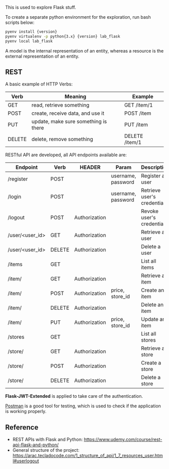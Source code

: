 
This is used to explore Flask stuff.

To create a separate python environment for the exploration, run bash scripts below:

```sh
pyenv install {version}
pyenv virtualenv -p python{3.x} {version} lab_flask
pyenv local lab_flask
```

A model is the internal representation of an entity, whereas a resource is the external
representation of an entity.


## REST

A basic example of HTTP Verbs:

| Verb | Meaning | Example |
| --- | --- | --- |
| GET | read, retrieve something | GET /item/1 |
| POST | create, receive data, and use it | POST /item |
| PUT | update, make sure something is there | PUT /item |
| DELETE | delete, remove something | DELETE /item/1 |

RESTful API are developed, all API endpoints available are:

| Endpoint | Verb | HEADER | Param | Description |
| --- | --- | --- | --- | --- |
| /register | POST | | username, password | Register a user |
| /login | POST | | username, password | Retrieve user's credential |
| /logout | POST | Authorization | | Revoke user's credential |
| /user/<user_id> | GET | Authorization | | Retrieve a user |
| /user/<user_id> | DELETE | Authorization | | Delete a user |
| /items | GET | | | List all items |
| /item/<name> | GET | Authorization | | Retrieve an item |
| /item/<name> | POST | Authorization | price, store_id | Create an item |
| /item/<name> | DELETE | Authorization | | Delete an item |
| /item/<name> | PUT | Authorization | price, store_id | Update an item |
| /stores | GET | | | List all stores |
| /store/<name> | GET | Authorization | | Retrieve a store |
| /store/<name> | POST | Authorization | | Create a store |
| /store/<name> | DELETE | Authorization | | Delete a store |

__Flask-JWT-Extended__ is applied to take care of the authentication.

[Postman](https://www.postman.com/postman/) is a good tool for testing, which is used to check if the application is working properly.


## Reference

- REST APIs with Flask and Python: https://www.udemy.com/course/rest-api-flask-and-python/
- General structure of the project: https://arac.tecladocode.com/1_structure_of_api/1_7_resources_user.html#userlogout
